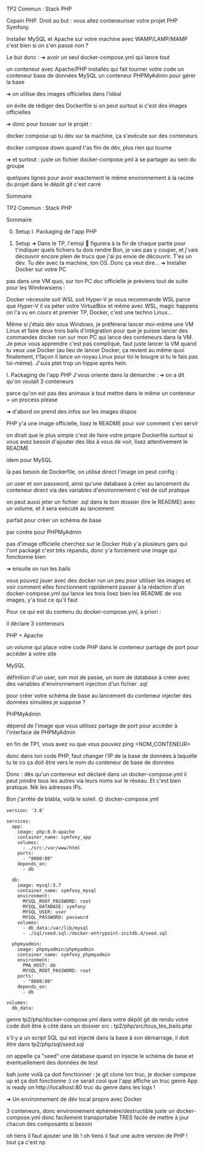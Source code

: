 TP2 Commun : Stack PHP

Copain PHP.
Droit au but : vous allez conteneuriser votre projet PHP Symfony.

Installer MySQL et Apache sur votre machine avec WAMP/LAMP/MAMP c'est bien si on s'en passe non ?

Le but donc :
➜ avoir un seul docker-compose.yml qui lance tout

un conteneur avec Apache/PHP installés qui fait tourner votre code
un conteneur base de données MySQL
un conteneur PHPMyAdmin pour gérer la base

➜ on utilise des images officielles dans l'idéal

on évite de rédiger des Dockerfile si on peut
surtout si c'est des images officielles

➜ donc pour bosser sur le projet :

docker compose up
tu dév sur ta machine, ça s'exécute sur des conteneurs

docker compose down quand t'as fini de dév, plus rien qui tourne

➜ et surtout : juste un fichier docker-compose.yml à se partager au sein du groupe

quelques lignes
pour avoir exactement le même environnement
à la racine du projet dans le dépôt git c'est carré


Sommaire


TP2 Commun : Stack PHP

Sommaire


0. Setup
I. Packaging de l'app PHP


0. Setup
➜ Dans le TP, l'emoji 📜 figurera à la fin de chaque partie pour t'indiquer quels fichiers tu dois rendre
Bon, je vais pas y couper, et j'vais découvrir encore plein de trucs que j'ai ps envie de découvrir.
T'es un dév. Tu dév avec ta machine, ton OS. Donc ça veut dire...
➜ Installer Docker sur votre PC

pas dans une VM quoi, sur ton PC
doc officielle
je préviens tout de suite pour les Windowsiens :

Docker nécessite soit WSL soit Hyper-V
je vous recommande WSL parce que Hyper-V il va péter votre VirtualBox
et même avec WSL, magic happens
on l'a vu en cours et premier TP, Docker, c'est une techno Linux...




Même si j'étais dév sous Windows, je préférerai lancer moi-même une VM Linux et faire deux trois bails d'intégration pour que je puisse lancer des commandes docker run sur mon PC qui lance des conteneurs dans la VM. Je peux vous apprendre c'est pas compliqué, faut juste lancer la VM quand tu veux use Docker (au lieu de lancer Docker, ça revient au même quoi finalement, t'façon il lance un noyau Linux pour toi le bougre si tu le fais pas toi-même). J'suis ptet trop un hippie après hein.



I. Packaging de l'app PHP
J'vous oriente dans la démarche :
➜ on a dit qu'on voulait 3 conteneurs

parce qu'on est pas des animaux à tout mettre dans le même
un conteneur = un process please

➜ d'abord on prend des infos sur les images dispos


PHP y'a une image officielle, lisez le README pour voir comment s'en servir

on dirait que le plus simple c'est de faire votre propre Dockerfile
surtout si vous avez besoin d'ajouter des libs
à vous de voir, lisez attentivement le README



idem pour MySQL

là pas besoin de Dockerfile, on utilise direct l'image
on peut config :

un user et son password, ainsi qu'une database à créer au lancement du conteneur
direct via des variables d'environnement
c'est de ouf pratique


on peut aussi jeter un fichier .sql dans le bon dossier (lire le README) avec un volume, et il sera exécuté au lancement

parfait pour créer un schéma de base




par contre pour PHPMyAdmin

pas d'image officielle
cherchez sur le Docker Hub y'a plusieurs gars qui l'ont packagé
c'est très répandu, donc y'a forcément une image qui fonctionne bien



➜ ensuite on run les bails

vous pouvez jouer avec des docker run un peu pour utiliser les images et voir comment elles fonctionnent
rapidement passer à la rédaction d'un docker-compose.yml qui lance les trois
lisez bien les README de vos images, y'a tout ce qu'il faut

Pour ce qui est du contenu du docker-compose.yml, à priori :


il déclare 3 conteneurs


PHP + Apache

un volume qui place votre code PHP dans le conteneur
partage de port pour accéder à votre site



MySQL

définition d'un user, son mot de passe, un nom de database à créer avec des variables d'environnement
injection d'un fichier .sql

pour créer votre schéma de base au lancement du conteneur
injecter des données simulées je suppose ?





PHPMyAdmin

dépend de l'image que vous utilisez
partage de port pour accéder à l'interface de PHPMyAdmin




en fin de TP1, vous avez vu que vous pouviez ping <NOM_CONTENEUR>

donc dans ton code PHP, faut changer l'IP de la base de données à laquelle tu te co
ça doit être vers le nom du conteneur de base de données




Donc : dès qu'un conteneur est déclaré dans un docker-compose.yml il peut joindre tous les autres via leurs noms sur le réseau. Et c'est bien pratique. Nik les adresses IPs.

Bon j'arrête de blabla, voilà le soleil.
🌞 docker-compose.yml

```
version: '3.8'

services:
  app:
    image: php:8.0-apache
    container_name: symfony_app
    volumes:
      - ./src:/var/www/html
    ports:
      - "8000:80"
    depends_on:
      - db

  db:
    image: mysql:5.7
    container_name: symfony_mysql
    environment:
      MYSQL_ROOT_PASSWORD: root
      MYSQL_DATABASE: symfony
      MYSQL_USER: user
      MYSQL_PASSWORD: password
    volumes:
      - db_data:/var/lib/mysql
      - ./sql/seed.sql:/docker-entrypoint-initdb.d/seed.sql

  phpmyadmin:
    image: phpmyadmin/phpmyadmin
    container_name: symfony_phpmyadmin
    environment:
      PMA_HOST: db
      MYSQL_ROOT_PASSWORD: root
    ports:
      - "8080:80"
    depends_on:
      - db

volumes:
  db_data:

```

genre tp2/php/docker-compose.yml dans votre dépôt git de rendu
votre code doit être à côté dans un dossier src : tp2/php/src/tous_tes_bails.php

s'il y a un script SQL qui est injecté dans la base à son démarrage, il doit être dans tp2/php/sql/seed.sql

on appelle ça "seed" une database quand on injecte le schéma de base et éventuellement des données de test


bah juste voilà ça doit fonctionner : je git clone ton truc, je docker compose up et ça doit fonctionne :)
ce serait cool que l'app affiche un truc genre App is ready on http://localhost:80 truc du genre dans les logs !

➜ Un environnement de dév local propre avec Docker

3 conteneurs, donc environnement éphémère/destructible
juste un docker-compose.yml donc facilement transportable
TRES facile de mettre à jour chacun des composants si besoin

oh tiens il faut ajouter une lib !
oh tiens il faut une autre version de PHP !
tout ça c'est np